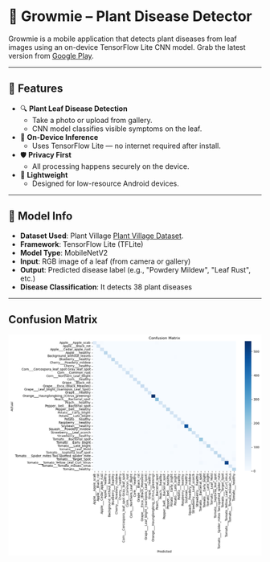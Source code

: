 # 🌿 Growmie – Plant Disease Detector

Growmie is a mobile application that detects plant diseases from leaf images using an on-device TensorFlow Lite CNN model.
Grab the latest version from [Google Play](https://play.google.com/store/apps/details?id=com.cropguardapp.crop_guard).

---

## 📱 Features

- 🔍 **Plant Leaf Disease Detection**
  - Take a photo or upload from gallery.
  - CNN model classifies visible symptoms on the leaf.
- 🧠 **On-Device Inference**
  - Uses TensorFlow Lite — no internet required after install.
- 🛡️ **Privacy First**
  - All processing happens securely on the device.
- 🚀 **Lightweight**
  - Designed for low-resource Android devices.

---

## 🧪 Model Info

- **Dataset Used**: Plant Village [Plant Village Dataset](https://github.com/spMohanty/PlantVillage-Dataset).
- **Framework**: TensorFlow Lite (TFLite)
- **Model Type**: MobileNetV2
- **Input**: RGB image of a leaf (from camera or gallery)
- **Output**: Predicted disease label (e.g., "Powdery Mildew", "Leaf Rust", etc.)
- **Disease Classification**: It detects 38 plant diseases

---
## Confusion Matrix

![Confusion Matrix](matrix.png)
